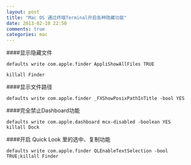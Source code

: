 ```yaml
---
layout: post
title: "Mac OS 通过终端Terminal开启各种隐藏功能"
date: 2013-02-10 22:50
comments: true
categories: mac
---
```


####显示隐藏文件
```
defaults write com.apple.finder AppliShowAllFiles TRUE

killall Finder
```

####显示文件路径
```
defaults write com.apple.finder _FXShowPosixPathInTitle -bool YES
```

####完全禁止Dashboard功能
```
defaults write com.apple.dashboard mcx-disabled -boolean YES
killall Dock
```

####开启 Quick Look 里的选中、复制功能
```
defaults write com.apple.finder QLEnableTextSelection -bool TRUE;killall Finder
```
